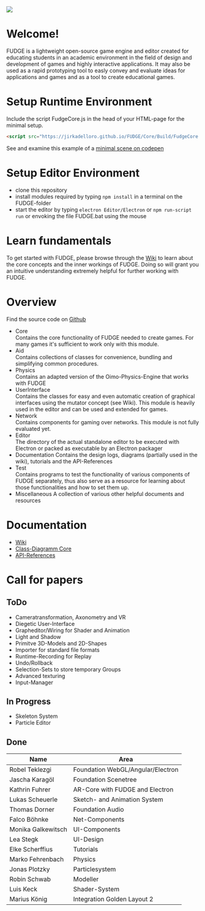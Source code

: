 <img src="https://jirkadelloro.github.io/FUDGE/Miscellaneous/Logo/FudgeLogoText.png" onload="document.querySelector('h1').style.visibility='hidden'"/>

# Welcome!
FUDGE is a lightweight open-source game engine and editor created for educating students in an academic environment in the field of design and development of games and highly interactive applications. It may also be used as a rapid prototyping tool to easly convey and evaluate ideas for applications and games and as a tool to create educational games.

# Setup Runtime Environment
Include the script FudgeCore.js in the head of your HTML-page for the minimal setup.  
```html 
<script src="https://jirkadelloro.github.io/FUDGE/Core/Build/FudgeCore.js"></script>
```
See and examine this example of a [minimal scene on codepen](https://codepen.io/JirkaDellOro/pen/VwzveRP)

# Setup Editor Environment
- clone this repository
- install modules required by typing `npm install` in a terminal on the FUDGE-folder
- start the editor by typing `electron Editor/Electron` or `npm run-script run` or envoking the file FUDGE.bat using the mouse 

# Learn fundamentals
To get started with FUDGE, please browse through the [Wiki](https://github.com/JirkaDellOro/FUDGE/wiki) to learn about the core concepts and the inner workings of FUDGE. Doing so will grant you an intuitive understanding extremely helpful for further working with FUDGE.

# Overview
Find the source code on [Github](https://github.com/JirkaDellOro)  
- Core  
Contains the core functionality of FUDGE needed to create games. For many games it's sufficient to work only with this module.
- Aid  
Contains collections of classes for convenience, bundling and simplifying common procedures.
- Physics  
Contains an adapted version of the Oimo-Physics-Engine that works with FUDGE  
- UserInterface  
Contains the classes for easy and even automatic creation of graphical interfaces using the mutator concept (see Wiki). This module is heavily used in the editor and can be used and extended for games.
- Network  
Contains components for gaming over networks. This module is not fully evaluated yet.
- Editor  
The directory of the actual standalone editor to be executed with Electron or packed as executable by an Electron packager
- Documentation
Contains the design logs, diagrams (partially used in the wiki), tutorials and the API-References
- Test  
Contains programs to test the functionality of various components of FUDGE separately, thus also serve as a resource for learning about those functionalities and how to set them up.
- Miscellaneous	
A collection of various other helpful documents and resources

# Documentation
- [Wiki](https://github.com/JirkaDellOro/FUDGE/wiki)  
- [Class-Diagramm Core](https://raw.githubusercontent.com/JirkaDellOro/FUDGE/development/Documentation/Design/Core.svg)  
- [API-References](https://JirkaDellOro.github.io/FUDGE/Documentation/Reference)  

# Call for papers
## ToDo
- Cameratransformation, Axonometry and VR
- Diegetic User-Interface
- Grapheditor/Wiring for Shader and Animation
- Light and Shadow
- Primitve 3D-Models and 2D-Shapes 
- Importer for standard file formats
- Runtime-Recording for Replay
- Undo/Rollback
- Selection-Sets to store temporary Groups
- Advanced texturing
- Input-Manager  
## In Progress
- Skeleton System
- Particle Editor
## Done  

| Name               | Area                              |
|--------------------|-----------------------------------|
| Robel Teklezgi     | Foundation WebGL/Angular/Electron |
| Jascha Karagöl     | Foundation Scenetree              |
| Kathrin Fuhrer     | AR-Core with FUDGE and Electron   |
| Lukas Scheuerle    | Sketch- and Animation System      |
| Thomas Dorner      | Foundation Audio                  |
| Falco Böhnke       | Net-Components                    |
| Monika Galkewitsch | UI-Components                     |
| Lea Stegk          | UI-Design                         |
| Elke Scherffius    | Tutorials                         |
| Marko Fehrenbach   | Physics                           |
| Jonas Plotzky      | Particlesystem                    |
| Robin Schwab       | Modeller                          |
| Luis Keck          | Shader-System                     |
| Marius König       | Integration Golden Layout 2       |
